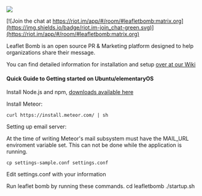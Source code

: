 ![](http://leafletbomb.io/wp-content/uploads/2017/10/Export_1.png)

[![Join the chat at https://riot.im/app/#/room/#leafletbomb:matrix.org](https://img.shields.io/badge/riot.im-join_chat-green.svg)](https://riot.im/app/#/room/#leafletbomb:matrix.org)

Leaflet Bomb is an open source PR & Marketing platform designed to help organizations share their message.

You can find detailed information for installation and setup [over at our Wiki](https://github.com/LeafletBomb/leafletbomb/wiki)

#### Quick Guide to Getting started on Ubuntu/elementaryOS

Install Node.js and npm, [downloads available here](https://nodejs.org/en/download/)

Install Meteor:
    
`curl https://install.meteor.com/ | sh`
    
Setting up email server:
    
At the time of writing Meteor's mail subsystem must have the MAIL_URL enviroment variable set. This can not be done while the application is running.
    
`cp settings-sample.conf settings.conf`
    
Edit settings.conf with your information
    
Run leaflet bomb by running these commands.
 cd leafletbomb 
 ./startup.sh
